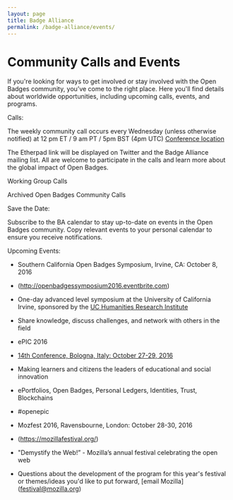 ```yaml
---
layout: page
title: Badge Alliance
permalink: /badge-alliance/events/
---
```


# Community Calls and Events

If you're looking for ways to get involved or stay involved with the Open Badges community, you’ve come to the right place. Here you'll find details about worldwide opportunities, including upcoming calls, events, and programs. 

Calls:

The weekly community call occurs every Wednesday (unless otherwise notified) at 12 pm ET / 9 am PT / 5pm BST (4pm UTC) [Conference location](https://www.uberconference.com/badgealliance)

The Etherpad link will be displayed on Twitter and the Badge Alliance mailing list. All are welcome to participate in the calls and learn more about the global impact of Open Badges.

Working Group Calls

Archived Open Badges Community Calls

Save the Date:

Subscribe to the BA calendar to stay up-to-date on events in the Open Badges community. Copy relevant events to your personal calendar to ensure you receive notifications. 

Upcoming Events:

+ Southern California Open Badges Symposium, Irvine, CA: October 8, 2016
 + (http://openbadgessymposium2016.eventbrite.com)
 + One-day advanced level symposium at the University of California Irvine, sponsored by the [UC Humanities Research Institute](https://uchri.org)
 + Share knowledge, discuss challenges, and network with others in the field

+ ePIC 2016
 + [14th Conference, Bologna, Italy: October 27-29, 2016](http://www.openepic.eu)
 + Making learners and citizens the leaders of educational and social innovation
 + ePortfolios, Open Badges, Personal Ledgers, Identities, Trust, Blockchains
 + #openepic
 
+ Mozfest 2016, Ravensbourne, London: October 28-30, 2016
 + (https://mozillafestival.org/)
 + "Demystify the Web!” - Mozilla’s annual festival celebrating the open web
 + Questions about the development of the program for this year's festival or themes/ideas you'd like to put forward, [email Mozilla] (festival@mozilla.org)

 
